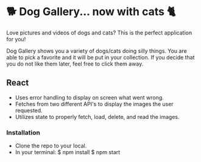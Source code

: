 
# 🐕  Dog Gallery... now with cats 🐈

Love pictures and videos of dogs and cats? This is the perfect application for you!

Dog Gallery shows you a variety of dogs/cats doing silly things. You are able to pick a favorite and it will be put in your collection. If you decide that you do not like them later, feel free to click them away.


## React

- Uses error handling to display on screen what went wrong.
- Fetches from two different API's to display the images the user requested. 
- Utilizes state to properly fetch, load, delete, and read the images. 

### Installation

- Clone the repo to your local.
- In your terminal: 
        $ npm install
        $ npm start

